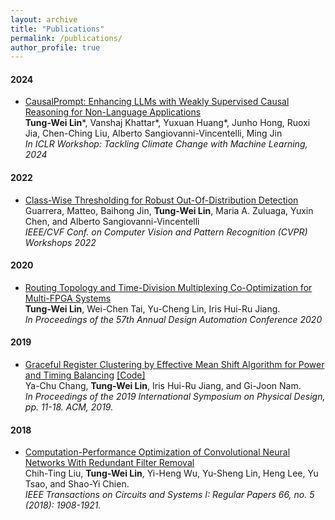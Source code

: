 ```yaml
---
layout: archive
title: "Publications"
permalink: /publications/
author_profile: true
---
```

#### 2024 
- [CausalPrompt: Enhancing LLMs with Weakly Supervised Causal Reasoning for Non-Language Applications](https://waynelin567.github.io/files/causal.pdf)    
**Tung-Wei Lin**\*, Vanshaj Khattar\*, Yuxuan Huang\*, Junho Hong, Ruoxi Jia, Chen-Ching Liu, Alberto Sangiovanni-Vincentelli, Ming Jin       
*In ICLR Workshop: Tackling Climate Change with Machine Learning, 2024*

#### 2022 
- [Class-Wise Thresholding for Robust Out-Of-Distribution Detection](https://waynelin567.github.io/files/class.pdf)    
Guarrera, Matteo, Baihong Jin, **Tung-Wei Lin**, Maria A. Zuluaga, Yuxin Chen, and Alberto Sangiovanni-Vincentelli      
*IEEE/CVF Conf. on Computer Vision and Pattern Recognition (CVPR) Workshops 2022*

#### 2020 
- [Routing Topology and Time-Division Multiplexing Co-Optimization for Multi-FPGA Systems](https://waynelin567.github.io/files/FPGA_TDM.pdf)    
**Tung-Wei Lin**, Wei-Chen Tai, Yu-Cheng Lin, Iris Hui-Ru Jiang.   
*In Proceedings of the 57th Annual Design Automation Conference 2020*

#### 2019
- [Graceful Register Clustering by Effective Mean Shift Algorithm for Power and Timing Balancing](https://waynelin567.github.io/files/meanshift.pdf) [[Code]](https://waynelin567.github.io/softwares/)     
Ya-Chu Chang, **Tung-Wei Lin**, Iris Hui-Ru Jiang, and Gi-Joon Nam.   
*In Proceedings of the 2019 International Symposium on Physical Design, pp. 11-18. ACM, 2019.*   

#### 2018   
- [Computation-Performance Optimization of Convolutional Neural Networks With Redundant Filter Removal](https://waynelin567.github.io/files/CPO.pdf)    
Chih-Ting Liu, **Tung-Wei Lin**, Yi-Heng Wu, Yu-Sheng Lin, Heng Lee, Yu Tsao, and Shao-Yi Chien.    
*IEEE Transactions on Circuits and Systems I: Regular Papers 66, no. 5 (2018): 1908-1921.*

